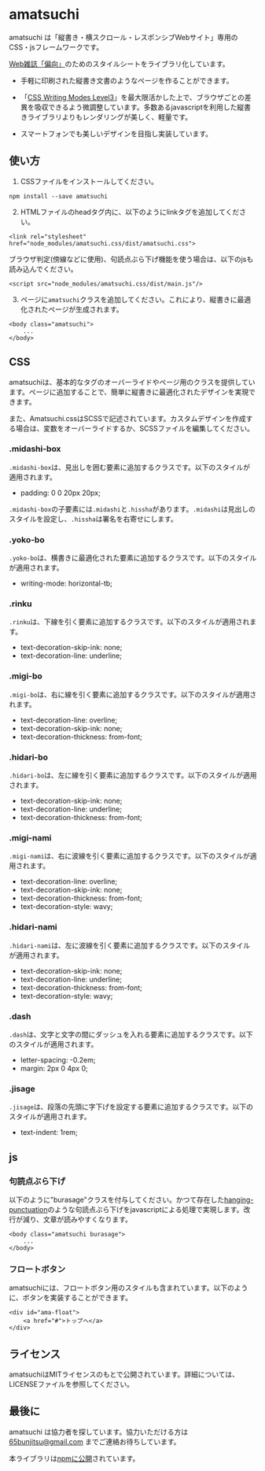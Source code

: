 # amatsuchi

amatsuchi は「縦書き・横スクロール・レスポンシブWebサイト」専用のCSS・jsフレームワークです。

[Web雑誌「偏向」](https://65bunjitsu.tokyo/)のためのスタイルシートをライブラリ化しています。

- 手軽に印刷された縦書き文書のようなページを作ることができます。

- 「[CSS Writing Modes Level3](https://triple-underscore.github.io/css-writing-modes3-ja.html)」を最大限活かした上で、ブラウザごとの差異を吸収できるよう微調整しています。多数あるjavascriptを利用した縦書きライブラリよりもレンダリングが美しく、軽量です。

- スマートフォンでも美しいデザインを目指し実装しています。

## 使い方

1. CSSファイルをインストールしてください。
    
```
npm install --save amatsuchi
```
    
2. HTMLファイルのheadタグ内に、以下のようにlinkタグを追加してください。
    
```
<link rel="stylesheet" href="node_modules/amatsuchi.css/dist/amatsuchi.css">
```

ブラウザ判定(傍線などに使用)、句読点ぶら下げ機能を使う場合は、以下のjsも読み込んでください。

 ```
<script src="node_modules/amatsuchi.css/dist/main.js"/>
 ```
    
3. ページに`amatsuchi`クラスを追加してください。これにより、縦書きに最適化されたページが生成されます。
    
```
<body class="amatsuchi">
    ...
</body>
```


## CSS

amatsuchiは、基本的なタグのオーバーライドやページ用のクラスを提供しています。ページに追加することで、簡単に縦書きに最適化されたデザインを実現できます。

また、Amatsuchi.cssはSCSSで記述されています。カスタムデザインを作成する場合は、変数をオーバーライドするか、SCSSファイルを編集してください。

### .midashi-box

`.midashi-box`は、見出しを囲む要素に追加するクラスです。以下のスタイルが適用されます。

- padding: 0 0 20px 20px;

`.midashi-box`の子要素には`.midashi`と`.hissha`があります。`.midashi`は見出しのスタイルを設定し、`.hissha`は署名を右寄せにします。

### .yoko-bo

`.yoko-bo`は、横書きに最適化された要素に追加するクラスです。以下のスタイルが適用されます。

- writing-mode: horizontal-tb;

### .rinku

`.rinku`は、下線を引く要素に追加するクラスです。以下のスタイルが適用されます。

- text-decoration-skip-ink: none;
- text-decoration-line: underline;

### .migi-bo

`.migi-bo`は、右に線を引く要素に追加するクラスです。以下のスタイルが適用されます。

- text-decoration-line: overline;
- text-decoration-skip-ink: none;
- text-decoration-thickness: from-font;

### .hidari-bo

`.hidari-bo`は、左に線を引く要素に追加するクラスです。以下のスタイルが適用されます。

- text-decoration-skip-ink: none;
- text-decoration-line: underline;
- text-decoration-thickness: from-font;

### .migi-nami

`.migi-nami`は、右に波線を引く要素に追加するクラスです。以下のスタイルが適用されます。

- text-decoration-line: overline;
- text-decoration-skip-ink: none;
- text-decoration-thickness: from-font;
- text-decoration-style: wavy;

### .hidari-nami

`.hidari-nami`は、左に波線を引く要素に追加するクラスです。以下のスタイルが適用されます。

- text-decoration-skip-ink: none;
- text-decoration-line: underline;
- text-decoration-thickness: from-font;
- text-decoration-style: wavy;

### .dash

`.dash`は、文字と文字の間にダッシュを入れる要素に追加するクラスです。以下のスタイルが適用されます。

- letter-spacing: -0.2em;
- margin: 2px 0 4px 0;

### .jisage

`.jisage`は、段落の先頭に字下げを設定する要素に追加するクラスです。以下のスタイルが適用されます。

- text-indent: 1rem;

## js

### 句読点ぶら下げ

以下のように"burasage"クラスを付与してください。かつて存在した[hanging-punctuation](https://developer.mozilla.org/ja/docs/Web/CSS/hanging-punctuation)のような句読点ぶら下げをjavascriptによる処理で実現します。改行が減り、文章が読みやすくなります。

```
<body class="amatsuchi burasage">
    ...
</body>
```

### フロートボタン

amatsuchiには、フロートボタン用のスタイルも含まれています。以下のように、ボタンを実装することができます。

```
<div id="ama-float">
    <a href="#">トップへ</a>
</div>
```

## ライセンス

amatsuchiはMITライセンスのもとで公開されています。詳細については、LICENSEファイルを参照してください。

## 最後に

amatsuchi は協力者を探しています。協力いただける方は 65bunjitsu@gmail.com までご連絡お待ちしています。

本ライブラリは[npmに公開](https://www.npmjs.com/package/amatsuchi)されています。
